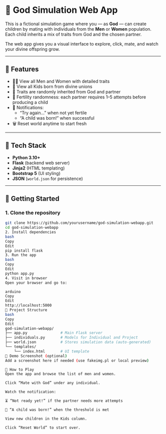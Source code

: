 # 👼 God Simulation Web App

This is a fictional simulation game where you — as **God** — can create children by mating with individuals from the **Men** or **Women** population. Each child inherits a mix of traits from God and the chosen partner.

The web app gives you a visual interface to explore, click, mate, and watch your divine offspring grow.

---

## 🌟 Features

- 👨‍🦱 View all Men and Women with detailed traits
- 👶 View all Kids born from divine unions
- 🧬 Traits are randomly inherited from God and partner
- 🎲 Fertility randomness: each partner requires 1–5 attempts before producing a child
- 🔔 Notifications:
  - “Try again...” when not yet fertile
  - “A child was born!” when successful
- 🗑️ Reset world anytime to start fresh

---

## 🔧 Tech Stack

- **Python 3.10+**
- **Flask** (backend web server)
- **Jinja2** (HTML templating)
- **Bootstrap 5** (UI styling)
- **JSON** (`world.json` for persistence)

---

## 🚀 Getting Started

### 1. Clone the repository

```bash
git clone https://github.com/yourusername/god-simulation-webapp.git
cd god-simulation-webapp
2. Install dependencies
bash
Copy
Edit
pip install flask
3. Run the app
bash
Copy
Edit
python app.py
4. Visit in browser
Open your browser and go to:

arduino
Copy
Edit
http://localhost:5000
📁 Project Structure
bash
Copy
Edit
god-simulation-webapp/
├── app.py               # Main Flask server
├── individuals.py       # Models for Individual and Project
├── world.json           # Stores simulation data (auto-generated)
└── templates/
    └── index.html       # UI template
📸 Demo Screenshot (optional)
Add a screenshot here if needed (use fakeimg.pl or local preview)

🧪 How to Play
Open the app and browse the list of men and women.

Click “Mate with God” under any individual.

Watch the notification:

⏳ “Not ready yet!” if the partner needs more attempts

🎉 “A child was born!” when the threshold is met

View new children in the Kids column.

Click “Reset World” to start over.